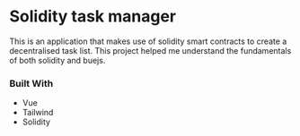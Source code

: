 # Solidity task manager

This is an application that makes use of solidity smart contracts to create a decentralised task list. This project helped me understand the fundamentals of both solidity and buejs. 

### Built With
- Vue
- Tailwind
- Solidity